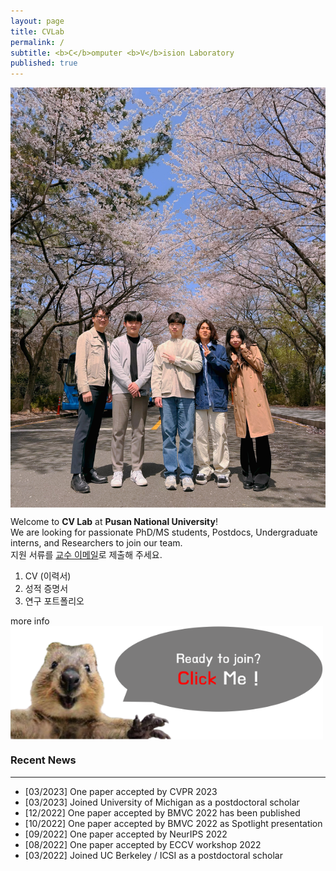 ```yaml
---
layout: page
title: CVLab
permalink: /
subtitle: <b>C</b>omputer <b>V</b>ision Laboratory
published: true
---
```

<img src="https://raw.githubusercontent.com/pnu-computer-vision-lab/pnu-computer-vision-lab.github.io/main/img/240405_ga.jpeg" width="820" style="display: block; margin: 0 auto;" />


Welcome to **CV Lab** at **Pusan National University**!  
We are looking for passionate PhD/MS students, Postdocs, Undergraduate interns, and Researchers to join our team.  
지원 서류를 [교수 이메일](srjeonn@pusan.ac.kr)로 제출해 주세요.  
1. CV (이력서)
2. 성적 증명서
3. 연구 포트폴리오  

more info <a href="https://pnu-computer-vision-lab.github.io/people/joinus/">
    <img src="https://raw.githubusercontent.com/pnu-computer-vision-lab/pnu-computer-vision-lab.github.io/main/img/click.png" width="500" style="display: block; margin-left: 0;" />
</a>


### Recent News
<hr>

- [03/2023] One paper accepted by CVPR 2023
- [03/2023] Joined University of Michigan as a postdoctoral scholar
- [12/2022] One paper accepted by BMVC 2022 has been published
- [10/2022] One paper accepted by BMVC 2022 as Spotlight presentation
- [09/2022] One paper accepted by NeurIPS 2022
- [08/2022] One paper accepted by ECCV workshop 2022
- [03/2022] Joined UC Berkeley / ICSI as a postdoctoral scholar


